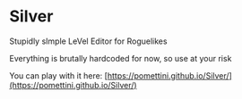 # Silver

Stupidly sImple LeVel Editor for Roguelikes

Everything is brutally hardcoded for now, so use at your risk

You can play with it here: [https://pomettini.github.io/Silver/](https://pomettini.github.io/Silver/)
